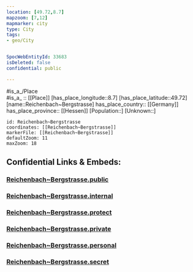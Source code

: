 ```yaml
---
location: [49.72,8.7] 
mapzoom: [7,12] 
mapmarker: city 
type: City
tags:
- geo/City


SpocWebEntityId: 33683
isDeleted: false
confidential: public

---
```

#is_a_/Place  
#is_a_ :: [[Place]] 
[has_place_longitude::8.7] 
[has_place_latitude::49.72] 
[name::Reichenbach~Bergstrasse] 
has_place_country:: [[Germany]]  
has_place_province:: [[Hessen]] 
[Population::] 
[Unknown::] 


```leaflet
id: Reichenbach~Bergstrasse
coordinates: [[Reichenbach~Bergstrasse]] 
markerFile: [[Reichenbach~Bergstrasse]] 
defaultZoom: 11 
maxZoom: 18
```


## Confidential Links & Embeds: 

### [Reichenbach~Bergstrasse.public](/_public/\Earth\Continent\Europe\Europe~Central\Germany\Germany~West\Hessen\counties~Hessen\Bergstraße\cities~Bergstraße\Lautertal~Odenwald\boroughs~Lautertal~OdenwReichenbach~Bergstrasse.public.md) 

### [Reichenbach~Bergstrasse.internal](/_internal/\Earth\Continent\Europe\Europe~Central\Germany\Germany~West\Hessen\counties~Hessen\Bergstraße\cities~Bergstraße\Lautertal~Odenwald\boroughs~Lautertal~OdenwReichenbach~Bergstrasse.internal.md) 

### [Reichenbach~Bergstrasse.protect](/_protect/\Earth\Continent\Europe\Europe~Central\Germany\Germany~West\Hessen\counties~Hessen\Bergstraße\cities~Bergstraße\Lautertal~Odenwald\boroughs~Lautertal~OdenwReichenbach~Bergstrasse.protect.md) 

### [Reichenbach~Bergstrasse.private](/_private/\Earth\Continent\Europe\Europe~Central\Germany\Germany~West\Hessen\counties~Hessen\Bergstraße\cities~Bergstraße\Lautertal~Odenwald\boroughs~Lautertal~OdenwReichenbach~Bergstrasse.private.md) 

### [Reichenbach~Bergstrasse.personal](/_personal/\Earth\Continent\Europe\Europe~Central\Germany\Germany~West\Hessen\counties~Hessen\Bergstraße\cities~Bergstraße\Lautertal~Odenwald\boroughs~Lautertal~OdenwReichenbach~Bergstrasse.personal.md) 

### [Reichenbach~Bergstrasse.secret](/_secret/\Earth\Continent\Europe\Europe~Central\Germany\Germany~West\Hessen\counties~Hessen\Bergstraße\cities~Bergstraße\Lautertal~Odenwald\boroughs~Lautertal~OdenwReichenbach~Bergstrasse.secret.md)

